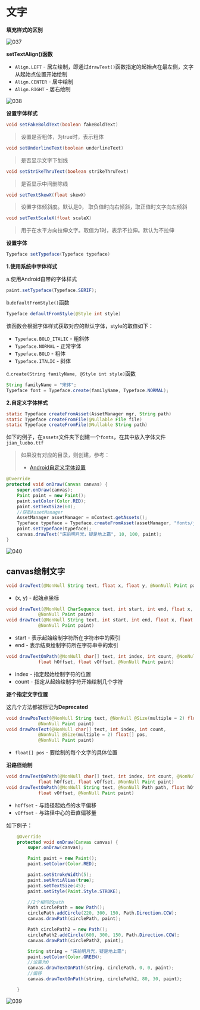 # 文字

**填充样式的区别**

![037](https://github.com/winfredzen/Android-Basic/blob/master/自定义视图/images/037.png)



**setTextAlign()函数**

+ `Align.LEFT` - 居左绘制，即通过`drawText()`函数指定的起始点在最左侧，文字从起始点位置开始绘制
+ `Align.CENTER` - 居中绘制
+ `Align.RIGHT` - 居右绘制

![038](https://github.com/winfredzen/Android-Basic/blob/master/自定义视图/images/038.png)



**设置字体样式**

```java
void setFakeBoldText(boolean fakeBoldText)
```

> 设置是否粗体，为true时，表示粗体

```java
void setUnderlineText(boolean underlineText)
```

> 是否显示文字下划线

```java
void setStrikeThruText(boolean strikeThruText)
```

> 是否显示中间删除线

```java
void setTextSkewX(float skewX)
```

> 设置字体倾斜度。默认是0， 取负值时向右倾斜，取正值时文字向左倾斜

```java
void setTextScaleX(float scaleX)
```

> 用于在水平方向拉伸文字。取值为1时，表示不拉伸。默认为不拉伸



**设置字体**

```java
Typeface setTypeface(Typeface typeface)
```

**1.使用系统中字体样式**

a.使用Android自带的字体样式

```java
paint.setTypeface(Typeface.SERIF);
```

b.`defaultFromStyle()`函数

```java
Typeface defaultFromStyle(@Style int style)
```

该函数会根据字体样式获取对应的默认字体，style的取值如下：

+ `Typeface.BOLD_ITALIC` - 粗斜体
+ `Typeface.NORMAL` - 正常字体
+ `Typeface.BOLD` - 粗体
+ `Typeface.ITALIC` - 斜体

c.`create(String familyName, @Style int style)`函数

```java
String familyName = "宋体";
Typeface font = Typeface.create(familyName, Typeface.NORMAL);
```



**2.自定义字体样式**

```java
static Typeface createFromAsset(AssetManager mgr, String path)
static Typeface createFromFile(@Nullable File file)
static Typeface createFromFile(@Nullable String path)  
```

如下的例子，在`assets`文件夹下创建一个`fonts`，在其中放入字体文件`jian_luobo.ttf`

> 如果没有对应的目录，则创建，参考：
>
> + [Android自定义字体设置](https://www.jianshu.com/p/a1a485eecf80)

```java
@Override
protected void onDraw(Canvas canvas) {
    super.onDraw(canvas);
    Paint paint = new Paint();
    paint.setColor(Color.RED);
    paint.setTextSize(60);
    //获取AssetManager
    AssetManager assetManager = mContext.getAssets();
    Typeface typeface = Typeface.createFromAsset(assetManager, "fonts/jian_luobo.ttf");
    paint.setTypeface(typeface);
    canvas.drawText("床前明月光，疑是地上霜", 10, 100, paint);
}
```

![040](https://github.com/winfredzen/Android-Basic/blob/master/自定义视图/images/040.png)



## canvas绘制文字

```java
void drawText(@NonNull String text, float x, float y, @NonNull Paint paint)
```

+ (x, y) - 起始点坐标

```java
void drawText(@NonNull CharSequence text, int start, int end, float x, float y,
            @NonNull Paint paint)
void drawText(@NonNull String text, int start, int end, float x, float y,
            @NonNull Paint paint)
```

+ start - 表示起始绘制字符所在字符串中的索引
+ end - 表示结束绘制字符所在字符串中的索引

```java
void drawTextOnPath(@NonNull char[] text, int index, int count, @NonNull Path path,
            float hOffset, float vOffset, @NonNull Paint paint)
```

+ index - 指定起始绘制字符的位置
+ count - 指定从起始绘制字符开始绘制几个字符



**逐个指定文字位置**

这几个方法都被标记为**Deprecated**

```java
void drawPosText(@NonNull String text, @NonNull @Size(multiple = 2) float[] pos,
            @NonNull Paint paint) 
void drawPosText(@NonNull char[] text, int index, int count,
            @NonNull @Size(multiple = 2) float[] pos,
            @NonNull Paint paint)
```

+ `float[] pos` - 要绘制的每个文字的具体位置



**沿路径绘制**

```java
void drawTextOnPath(@NonNull char[] text, int index, int count, @NonNull Path path,
            float hOffset, float vOffset, @NonNull Paint paint)
void drawTextOnPath(@NonNull String text, @NonNull Path path, float hOffset,
            float vOffset, @NonNull Paint paint)
```

+ `hOffset` - 与路径起始点的水平偏移
+ `vOffset` - 与路径中心的垂直偏移量



如下例子：

```java
    @Override
    protected void onDraw(Canvas canvas) {
        super.onDraw(canvas);

        Paint paint = new Paint();
        paint.setColor(Color.RED);

        paint.setStrokeWidth(5);
        paint.setAntiAlias(true);
        paint.setTextSize(45);
        paint.setStyle(Paint.Style.STROKE);

        //2个相同的path
        Path circlePath = new Path();
        circlePath.addCircle(220, 300, 150, Path.Direction.CCW);
        canvas.drawPath(circlePath, paint);

        Path circlePath2 = new Path();
        circlePath2.addCircle(600, 300, 150, Path.Direction.CCW);
        canvas.drawPath(circlePath2, paint);

        String string = "床前明月光，疑是地上霜";
        paint.setColor(Color.GREEN);
        //设置为0
        canvas.drawTextOnPath(string, circlePath, 0, 0, paint);
        //偏移
        canvas.drawTextOnPath(string, circlePath2, 80, 30, paint);

    }
```

![039](https://github.com/winfredzen/Android-Basic/blob/master/自定义视图/images/039.png)







